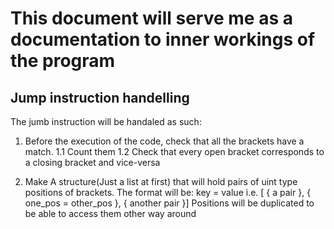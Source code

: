 # This document will serve me as a documentation to inner workings of the program




## Jump instruction handelling
The jumb instruction will be handaled as such:

1. Before the execution of the code, check that all the brackets have a match.
    1.1 Count them
    1.2 Check that every open bracket corresponds to a closing bracket and vice-versa

2.
    Make A structure(Just a list at first) that will hold pairs of uint type positions of brackets.
    The format will be: key = value i.e. [ { a pair }, { one_pos = other_pos }, { another pair }]
    Positions will be duplicated to be able to access them other way around
